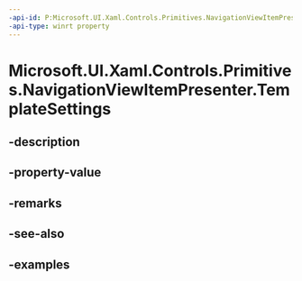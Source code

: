 ```yaml
---
-api-id: P:Microsoft.UI.Xaml.Controls.Primitives.NavigationViewItemPresenter.TemplateSettings
-api-type: winrt property
---
```


# Microsoft.UI.Xaml.Controls.Primitives.NavigationViewItemPresenter.TemplateSettings

<!--
public Microsoft.UI.Xaml.Controls.Primitives.NavigationViewItemPresenterTemplateSettings TemplateSettings { get; }
-->


## -description

## -property-value

## -remarks

## -see-also

## -examples


